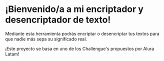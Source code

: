<h1>¡Bienvenido/a a mi encriptador y desencriptador de texto!</h1>
Mediante esta herramienta podrás encriptar o desencriptar tus textos para que nadie más sepa su significado real.

¡Este proyecto se basa en uno de los Challengue's propuestos por Alura Latam!
